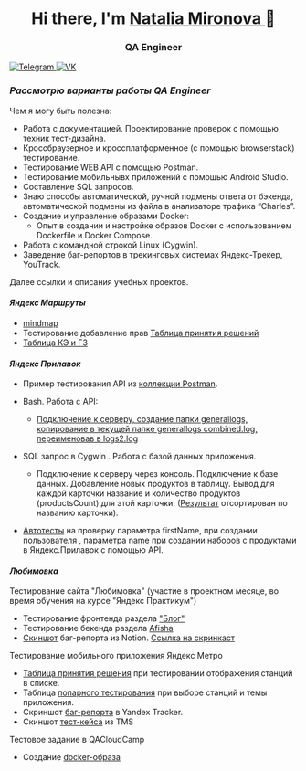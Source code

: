 <h1 align="center"> Hi there, I'm <a href="https://github.com/NataliaMiro" target="_blank"> Natalia Mironova </a>👋
  <h3 align="center">QA Engineer</h3>
  
<a href="https://t.me/natalym82">
<img src="https://img.shields.io/badge/Telegram-2CA5E0?style=for-the-badge&logo=telegram&logoColor=white" alt="Telegram"/>
</a>

<a href="https://m.vk.com/id23007195">
<img src="https://img.shields.io/badge/вконтакте-%232E87FB.svg?&style=for-the-badge&logo=vk&logoColor=white" alt="VK"/>
</a>

<!--
**NataliaMiro/NataliaMiro** is a ✨ _special_ ✨ repository because its `README.md` (this file) appears on your GitHub profile.
-->


 ***<H3>Рассмотрю варианты работы QA Engineer</H3>*** 

Чем я могу быть полезна:
+ Работа с документацией. Проектирование проверок с помощью техник тест-дизайна.
+ Кроссбраузерное и кроссплатформенное (с помощью browserstack) тестирование.
+ Тестирование WEB API с помощью Postman.
+ Тестирование мобильнывх приложений с помощью Android Studio.
+ Составление SQL запросов.
+ Знаю способы автоматической, ручной подмены ответа от бэкенда, автоматической подмены из файла в анализаторе трафика “Charles”.
+ Создание и управление образами Docker:
  - Опыт в создании и настройке образов Docker с использованием Dockerfile и Docker Compose.
+ Работа с командной строкой Linux (Cygwin).
+ Заведение баг-репортов в трекинговых системах Яндекс-Трекер, YouTrack.


Далее ссылки и описания учебных проектов.

_<H4>Яндекс Маршруты</H4>_

+ [mindmap](https://drive.google.com/file/d/1zugsU3w8kl3shCom-4IjEPpCuLjsQe9-/view?usp=sharing)
+ Тестирование добавление прав [Таблица принятия решений](https://docs.google.com/spreadsheets/d/1faFDAP5fOFjK7RjVTKU7msuO5KX-7U_LCUvWSosJS-8/edit?usp=sharing)
+ [Таблица КЭ и ГЗ](https://drive.google.com/file/d/1YuiXBQ6BVNAe5AbMUUpWw3SPYCXjuk8D/view?usp=sharing)

_<H4>Яндекс Прилавок</H4>_

+ Пример тестирования API из [коллекции Postman](https://drive.google.com/file/d/100HCU7I1KKvAaDIiqky1cgidFMv6VcpH/view?usp=sharing).
+ Bash. Работа с API:
  - [Подключение к серверу, создание папки generallogs, копирование в текущей
папке generallogs combined.log, переименовав в logs2.log](https://drive.google.com/file/d/1139cPsmjBc3rX_0z68J7vnQ5BbS3u-TO/view?usp=sharing)

+ SQL запрос в Cygwin . Работа с базой данных приложения.
  - Подключение к серверу через консоль. Подключение к базе данных.
Добавление новых продуктов в таблицу. Вывод для каждой карточки
название и количество продуктов (productsCount) для этой карточки.
([Результат](https://drive.google.com/file/d/1kz9Pz9m8SyHmyoiDxECUEX7IF_L_7Z4f/view?usp=sharing) отсортирован по названию карточки).
+ [Автотесты](https://github.com/NataliaMiro/yandex_api_stand_tests) на проверку параметра firstName,  при создании пользователя , параметра name при создании наборов с продуктами в Яндекс.Прилавок с помощью API.


_<H4>Любимовка</H4>_
Тестирование сайта "Любимовка" (участие в проектном месяце, во время обучения на курсе "Яндекс Практикум")
+ Тестирование фронтенда раздела ["Блог"](https://docs.google.com/spreadsheets/d/1vLXg9u08i6fBnkBC7do2f0iUAFEB1RKzRBnOWuxWzy8/edit?usp=sharing)
+ Тестирование бекенда раздела [Afisha](https://docs.google.com/spreadsheets/d/1i1sBzZeM_2WjNj_Zy9_WgLLMolI2sncJE7cN3W8Fyrk/edit?usp=sharing)
+ [Скиншот](https://docs.google.com/document/d/1c9oMsovJuvBuyf0coN7GXplpWBD_KbZEELjo89ZGz24/edit?usp=sharing) баг-репорта из Notion. [Cсылка на скринкаст](https://drive.google.com/file/d/127brSEm0NwA__Xctzsfuj1LyxcjoY-qf/view?usp=sharing)


Тестирование мобильного приложения Яндекс Метро
+ [Таблица принятия решения](https://docs.google.com/spreadsheets/d/1-Q0suBxwXzD5qCgBYGT51sK81YNtLJopoEc32_pzoco/edit?usp=sharing) при тестировании отображения станций в списке.
+ Таблица [попарного тестирования](https://drive.google.com/file/d/1JDwy-VFf1gpKMEDUgkmY4H3YXnu36kWx/view?usp=sharing) при выборе станций и темы приложения.
+ Скриншот [баг-репорта](https://drive.google.com/file/d/1Nwcvfeu0VTZ9nJpOQ3iJU_0FeBU9ADT8/view?usp=sharing) в Yandex Tracker.
+ Скиншот [тест-кейса](https://drive.google.com/file/d/1HWoLvJpnLjHYhqh_5YF4ee6V5L-M8C-S/view?usp=sharing) из TMS


Тестовое задание в QACloudCamp
+ Создание [docker-образа](https://github.com/NataliaMiro/QACloudCampTestAssignment)
<!--
Here are some ideas to get you started:

- 🔭 I’m currently working on ...
- 🌱 I’m currently learning ...
- 👯 I’m looking to collaborate on ...
- 🤔 I’m looking for help with ...
- 💬 Ask me about ...
- 📫 How to reach me: ...
- 😄 Pronouns: ...
- ⚡ Fun fact: ...
-->
